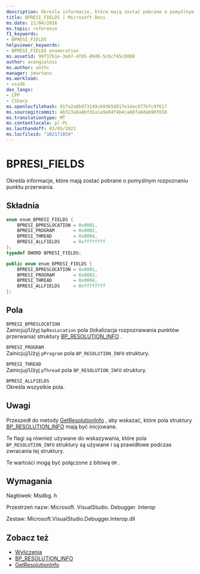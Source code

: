 ```yaml
---
description: Określa informacje, które mają zostać pobrane o pomyślnym rozpoznaniu punktu przerwania.
title: BPRESI_FIELDS | Microsoft Docs
ms.date: 11/04/2016
ms.topic: reference
f1_keywords:
- BPRESI_FIELDS
helpviewer_keywords:
- BPRESI_FIELDS enumeration
ms.assetid: 99f17b1e-3e67-4f85-89d6-5c6cf45c8008
author: acangialosi
ms.author: anthc
manager: jmartens
ms.workload:
- vssdk
dev_langs:
- CPP
- CSharp
ms.openlocfilehash: 91fa2a8b973149cb9365d817e14ac877bfc9f617
ms.sourcegitcommit: 4b323a8a8bfd1a1a9e84f4b4ca88fa8da690f656
ms.translationtype: MT
ms.contentlocale: pl-PL
ms.lasthandoff: 03/05/2021
ms.locfileid: "102171034"
---
```

# <a name="bpresi_fields"></a>BPRESI_FIELDS
Określa informacje, które mają zostać pobrane o pomyślnym rozpoznaniu punktu przerwania.

## <a name="syntax"></a>Składnia

```cpp
enum enum_BPRESI_FIELDS {
    BPRESI_BPRESLOCATION = 0x0001,
    BPRESI_PROGRAM       = 0x0002,
    BPRESI_THREAD        = 0x0004,
    BPRESI_ALLFIELDS     = 0xffffffff
};
typedef DWORD BPRESI_FIELDS;
```

```csharp
public enum enum_BPRESI_FIELDS {
    BPRESI_BPRESLOCATION = 0x0001,
    BPRESI_PROGRAM       = 0x0002,
    BPRESI_THREAD        = 0x0004,
    BPRESI_ALLFIELDS     = 0xffffffff
};
```

## <a name="fields"></a>Pola
`BPRESI_BPRESLOCATION`\
Zainicjuj/Użyj `bpResLocation` pola (lokalizacja rozpoznawania punktów przerwania) struktury [BP_RESOLUTION_INFO](../../../extensibility/debugger/reference/bp-resolution-info.md) .

`BPRESI_PROGRAM`\
Zainicjuj/Użyj `pProgram` pola `BP_RESOLUTION_INFO` struktury.

`BPRESI_THREAD`\
Zainicjuj/Użyj `pThread` pola `BP_RESOLUTION_INFO` struktury.

`BPRESI_ALLFIELDS`\
Określa wszystkie pola.

## <a name="remarks"></a>Uwagi
Przeszedł do metody [GetResolutionInfo](../../../extensibility/debugger/reference/idebugbreakpointresolution2-getresolutioninfo.md) , aby wskazać, które pola struktury [BP_RESOLUTION_INFO](../../../extensibility/debugger/reference/bp-resolution-info.md) mają być inicjowane.

Te flagi są również używane do wskazywania, które pola `BP_RESOLUTION_INFO` struktury są używane i są prawidłowe podczas zwracania tej struktury.

Te wartości mogą być połączone z bitową `OR` .

## <a name="requirements"></a>Wymagania
Nagłówek: Msdbg. h

Przestrzeń nazw: Microsoft. VisualStudio. Debugger. Interop

Zestaw: Microsoft.VisualStudio.Debugger.Interop.dll

## <a name="see-also"></a>Zobacz też
- [Wyliczenia](../../../extensibility/debugger/reference/enumerations-visual-studio-debugging.md)
- [BP_RESOLUTION_INFO](../../../extensibility/debugger/reference/bp-resolution-info.md)
- [GetResolutionInfo](../../../extensibility/debugger/reference/idebugbreakpointresolution2-getresolutioninfo.md)
